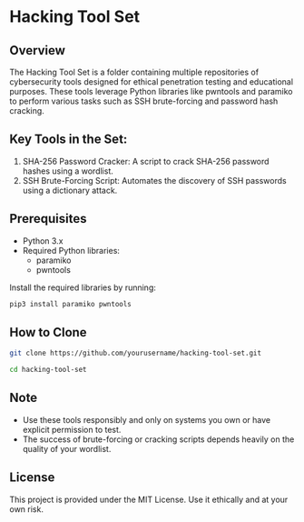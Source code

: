 # Hacking Tool Set

## Overview
The Hacking Tool Set is a folder containing multiple repositories of cybersecurity tools designed for ethical penetration testing and educational purposes. These tools leverage Python libraries like pwntools and paramiko to perform various tasks such as SSH brute-forcing and password hash cracking.

## Key Tools in the Set:
1. SHA-256 Password Cracker: A script to crack SHA-256 password hashes using a wordlist.
2. SSH Brute-Forcing Script: Automates the discovery of SSH passwords using a dictionary attack.

## Prerequisites

- Python 3.x
- Required Python libraries:
  - paramiko
  - pwntools

Install the required libraries by running:

```bash
pip3 install paramiko pwntools

````

## How to Clone
```bash
git clone https://github.com/yourusername/hacking-tool-set.git

````
```bash
cd hacking-tool-set
````
## Note 
- Use these tools responsibly and only on systems you own or have explicit permission to test.
- The success of brute-forcing or cracking scripts depends heavily on the quality of your wordlist.

## License

This project is provided under the MIT License. Use it ethically and at your own risk.
